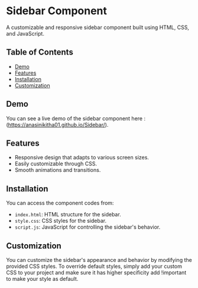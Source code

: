 # Sidebar Component

A customizable and responsive sidebar component built using HTML, CSS, and JavaScript.

## Table of Contents

- [Demo](#demo)
- [Features](#features)
- [Installation](#installation)
- [Customization](#customization)

## Demo

You can see a live demo of the sidebar component here : (https://anasinikitha01.github.io/Sidebar/).

## Features

- Responsive design that adapts to various screen sizes.
- Easily customizable through CSS.
- Smooth animations and transitions.

## Installation

You can access the component codes from:

- `index.html`: HTML structure for the sidebar.
- `style.css`: CSS styles for the sidebar.
- `script.js`: JavaScript for controlling the sidebar's behavior.

## Customization
You can customize the sidebar's appearance and behavior by modifying the provided CSS styles. To override default styles,
simply add your custom CSS to your project and make sure it has higher specificity add !important to make your style as default.



